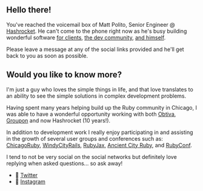 ## Hello there! 

You've reached the voicemail box of Matt Polito, Senior Engineer @ [Hashrocket](https://hashrocket.com). He can't come to the phone right now as he's busy building wonderful software [for clients](https://hashrocket.com/work), [the dev community](https://github.com/mattpolito?tab=repositories), [and himself](https://github.com/mattpolito/digital_movies). 

Please leave a message at any of the social links provided and he'll get back to you as soon as possible.

## Would you like to know more?

I'm just a guy who loves the simple things in life, and that love translates to an ability to see the simple solutions in complex development problems.

Having spent many years helping build up the Ruby community in Chicago, I was able to have a wonderful opportunity working with both [Obtiva](https://obtiva.com), [Groupon](https://groupon.com) and now Hashrocket (10 years!). 

In addition to development work I really enjoy participating in and assisting in the growth of several user groups and conferences such as: [ChicagoRuby](https://chicagoruby.org), [WindyCityRails](https://windycityrails.com), [RubyJax](http://rubyjax.org), [Ancient City Ruby](https://ancientcityruby.com), and [RubyConf](https://rubyconf.org).

I tend to not be very social on the social networks but definitely love replying when asked questions... so ask away!

* 💬 [Twitter](https://twitter.com/mattpolito)
* 📸 [Instagram](https://instagram.com/mattpolito)
